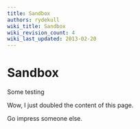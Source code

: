 ```yaml
---
title: Sandbox
authors: rydekull
wiki_title: Sandbox
wiki_revision_count: 4
wiki_last_updated: 2013-02-20
---
```


# Sandbox

Some testing

Wow, I just doubled the content of this page.

Go impress someone else.
